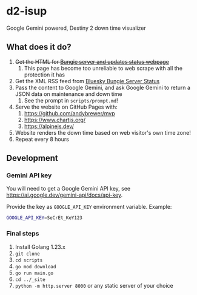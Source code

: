 # d2-isup

Google Gemini powered, Destiny 2 down time visualizer

## What does it do?

1. ~~Get the HTML for [Bungie server and updates status webpage](https://help.bungie.net/hc/en-us/articles/360049199271-Destiny-Server-and-Update-Status)~~
   1. This page has become too unreliable to web scrape with all the protection it has
1. Get the XML RSS feed from [Bluesky Bungie Server Status](https://bsky.app/profile/did:plc:pekfvt52gjy5qunf3jcdvze4)
1. Pass the content to Google Gemini, and ask Google Gemini to return a JSON data on maintenance and down time
   1. See the prompt in `scripts/prompt.md`!
1. Serve the website on GitHub Pages with:
   1. <https://github.com/andybrewer/mvp>
   1. <https://www.chartjs.org/>
   1. <https://alpinejs.dev/>
1. Website renders the down time based on web visitor's own time zone!
1. Repeat every 8 hours

## Development

### Gemini API key

You will need to get a Google Gemini API key, see <https://ai.google.dev/gemini-api/docs/api-key>.

Provide the key as `GOOGLE_API_KEY` environment variable. Example:

```sh
GOOGLE_API_KEY=SeCrEt_KeY123
```

### Final steps

1. Install Golang 1.23.x
1. `git clone`
1. `cd scripts`
1. `go mod download`
1. `go run main.go`
1. `cd ../_site`
1. `python -m http.server 8000` or any static server of your choice
